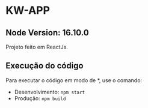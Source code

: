 # KW-APP

## Node Version: 16.10.0

Projeto feito em ReactJs.

## Execução do código
Para executar o código em modo de *, use o comando:
- Desenvolvimento: `npm start`
- Produção: `npm build`
